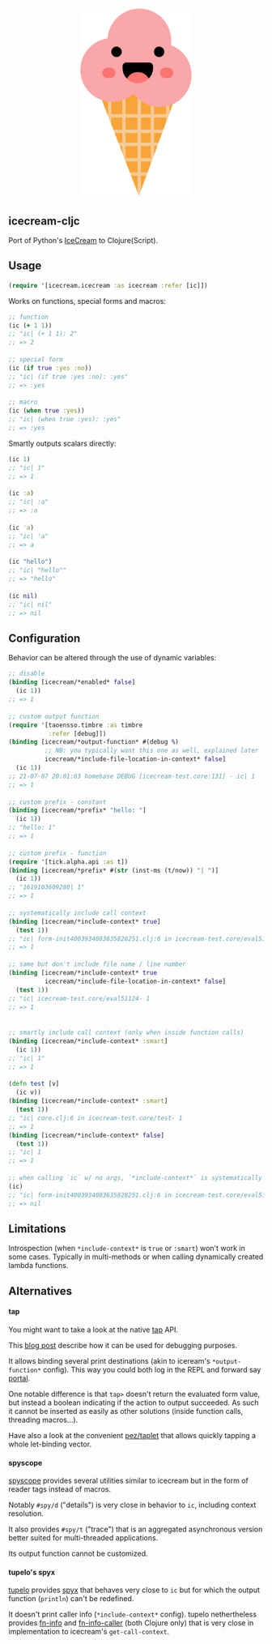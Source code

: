 <h1 align="center">
  <img src="https://raw.githubusercontent.com/gruns/icecream/master/logo.svg" width="220px" height="370px" alt="icecream">
</h1>


## icecream-cljc

Port of Python's [IceCream](https://github.com/gruns/icecream) to Clojure(Script).


## Usage

```clojure
(require '[icecream.icecream :as icecream :refer [ic]])

```

Works on functions, special forms and macros:

```clojure
;; function
(ic (+ 1 1))
;; "ic| (+ 1 1): 2"
;; => 2

;; special form
(ic (if true :yes :no))
;; "ic| (if true :yes :no): :yes"
;; => :yes

;; macro
(ic (when true :yes))
;; "ic| (when true :yes): :yes"
;; => :yes
```

Smartly outputs scalars directly:

```clojure
(ic 1)
;; "ic| 1"
;; => 1

(ic :a)
;; "ic| :a"
;; => :a

(ic 'a)
;; "ic| 'a"
;; => a

(ic "hello")
;; "ic| "hello""
;; => "hello"

(ic nil)
;; "ic| nil"
;; => nil

```

## Configuration

Behavior can be altered through the use of dynamic variables:

```clojure
;; disable
(binding [icecream/*enabled* false]
  (ic 1))
;; => 1

;; custom output function
(require '[taoensso.timbre :as timbre
           :refer [debug]])
(binding [icecream/*output-function* #(debug %)
          ;; NB: you typically want this one as well, explained later
          icecream/*include-file-location-in-context* false]
  (ic 1))
;; 21-07-07 20:01:03 homebase DEBUG [icecream-test.core:131] - ic| 1
;; => 1

;; custom prefix - constant
(binding [icecream/*prefix* "hello: "]
  (ic 1))
;; "hello: 1"
;; => 1

;; custom prefix - function
(require '[tick.alpha.api :as t])
(binding [icecream/*prefix* #(str (inst-ms (t/now)) "| ")]
  (ic 1))
;; "1619103609280| 1"
;; => 1

;; systematically include call context
(binding [icecream/*include-context* true]
  (test 1))
;; "ic| form-init4003934083635828251.clj:6 in icecream-test.core/eval51124- 1
;; => 1

;; same but don't include file name / line number
(binding [icecream/*include-context* true
          icecream/*include-file-location-in-context* false]
  (test 1))
;; "ic| icecream-test.core/eval51124- 1
;; => 1


;; smartly include call context (only when inside function calls)
(binding [icecream/*include-context* :smart]
  (ic 1))
;; "ic| 1"
;; => 1

(defn test [v]
  (ic v))
(binding [icecream/*include-context* :smart]
  (test 1))
;; "ic| core.clj:6 in icecream-test.core/test- 1
;; => 1
(binding [icecream/*include-context* false]
  (test 1))
;; "ic| 1
;; => 1

;; when calling `ic` w/ no args, `*include-context*` is systematically considered true
(ic)
;; "ic| form-init4003934083635828251.clj:6 in icecream-test.core/eval51125
;; => nil
```


## Limitations

Introspection (when `*include-context*` is `true` or `:smart`) won't work in some cases. Typically in multi-methods or when calling dynamically created lambda functions.


## Alternatives

#### tap

You might want to take a look at the native [tap](https://clojure.org/reference/repl_and_main#_tap) API.

This [blog post](https://quanttype.net/posts/2018-10-18-how-i-use-tap.html) describe how it can be used for debugging purposes.

It allows binding several print destinations (akin to iceream's `*output-function*` config). This way you could both log in the REPL and forward say [portal](https://github.com/djblue/portal).

One notable difference is that `tap>` doesn't return the evaluated form value, but instead a boolean indicating if the action to output succeeded. As such it cannot be inserted as easily as other solutions (inside function calls, threading macros...).

Have also a look at the convenient [pez/taplet](https://github.com/PEZ/taplet) that allows quickly tapping a whole let-binding vector.


#### spyscope

[spyscope](https://github.com/dgrnbrg/spyscope) provides several utilities similar to icecream but in the form of reader tags instead of macros.

Notably `#spy/d` ("details") is very close in behavior to `ic`, including context resolution.

It also provides `#spy/t` ("trace") that is an aggregated asynchronous version better suited for multi-threaded applications.

Its output function cannot be customized.


#### tupelo's spyx

[tupelo](https://github.com/cloojure/tupelo) provides [spyx](https://cljdoc.org/d/tupelo/tupelo/0.9.197/api/tupelo.core#spyx) that behaves very close to `ic` but for which the output function (`println`) can't be redefined.

It doesn't print caller info (`*include-context*` config). tupelo nethertheless provides [fn-info](https://cljdoc.org/d/tupelo/tupelo/0.9.197/api/tupelo.misc#fn-info) and [fn-info-caller](https://cljdoc.org/d/tupelo/tupelo/0.9.197/api/tupelo.misc#fn-info-caller) (both Clojure only) that is very close in implementation to icecream's `get-call-context`.
